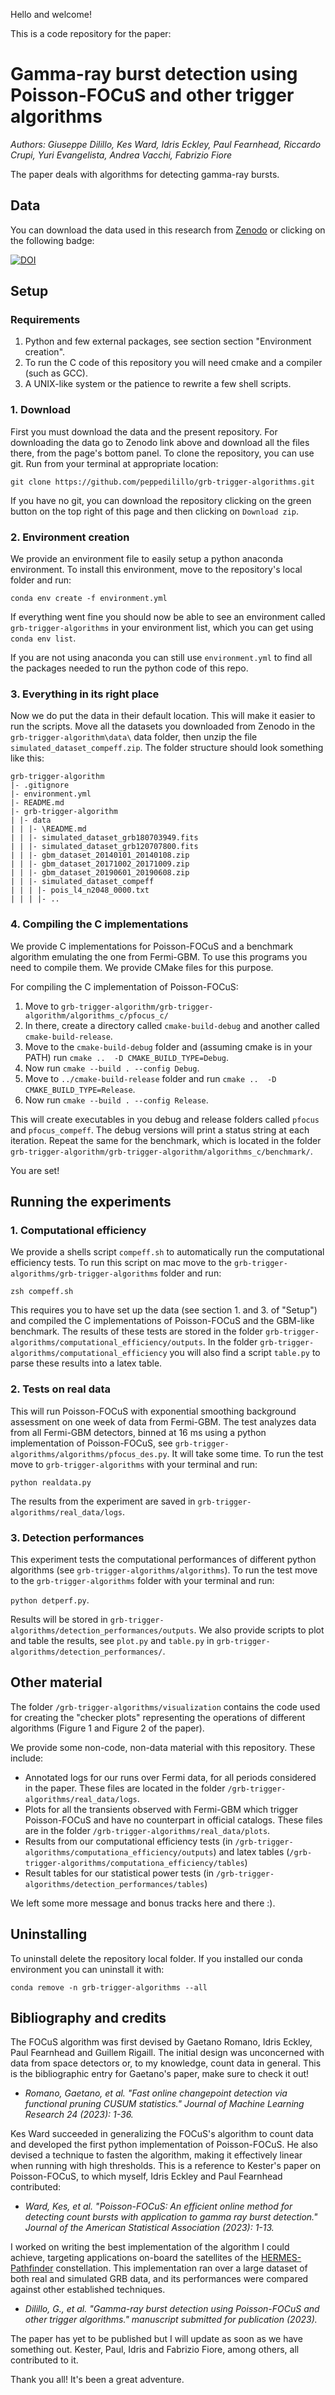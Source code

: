 
Hello and welcome! 

This is a code repository for the paper:
# Gamma-ray burst detection using Poisson-FOCuS and other trigger algorithms
_Authors: 
Giuseppe Dilillo, 
Kes Ward, 
Idris Eckley, 
Paul Fearnhead, 
Riccardo Crupi,
Yuri Evangelista,
Andrea Vacchi,
Fabrizio Fiore_

The paper deals with algorithms for detecting gamma-ray bursts. 


## Data

You can download the data used in this research from [Zenodo](https://zenodo.org/records/10034655) or clicking on the following badge:

[![DOI](https://zenodo.org/badge/DOI/10.5281/zenodo.10034655.svg)](https://doi.org/10.5281/zenodo.10034655)


## Setup

### Requirements
1. Python and few external packages, see section section "Environment creation".
2. To run the C code of this repository you will need cmake and a compiler (such as GCC).
3. A UNIX-like system or the patience to rewrite a few shell scripts. 

### 1. Download
First you must download the data and the present repository.
For downloading the data go to Zenodo link above and download all the files there,
from the page's bottom panel.
To clone the repository, you can use git. 
Run from your terminal at appropriate location:

`git clone https://github.com/peppedilillo/grb-trigger-algorithms.git`

If you have no git, you can download the repository clicking on the green
button on the top right of this page and then clicking on `Download zip`.

### 2. Environment creation
We provide an environment file to easily setup a python anaconda environment.
To install this environment, move to the repository's local folder and run:

`conda env create -f environment.yml`

If everything went fine you should now be able to see an environment called
`grb-trigger-algorithms` in your environment list, which you can get using
`conda env list`.

If you are not using anaconda you can still use  `environment.yml` to find all 
the packages needed to run the python code of this repo.

### 3. Everything in its right place 

Now we do put the data in their default location.
This will make it easier to run the scripts.
Move all the datasets you downloaded from Zenodo in the `grb-trigger-algorithm\data\`
data folder, then unzip the file `simulated_dataset_compeff.zip`.
The folder structure should look something like this:

```
grb-trigger-algorithm
|- .gitignore
|- environment.yml
|- README.md
|- grb-trigger-algorithm
| |- data
| | |- \README.md
| | |- simulated_dataset_grb180703949.fits
| | |- simulated_dataset_grb120707800.fits
| | |- gbm_dataset_20140101_20140108.zip
| | |- gbm_dataset_20171002_20171009.zip
| | |- gbm_dataset_20190601_20190608.zip
| | |- simulated_dataset_compeff
| | | |- pois_l4_n2048_0000.txt
| | | |- ..
```

### 4. Compiling the C implementations

We provide C implementations for Poisson-FOCuS and a benchmark algorithm emulating
the one from Fermi-GBM. To use this programs you need to compile them.
We provide CMake files for this purpose.

For compiling the C implementation of Poisson-FOCuS:
1. Move to `grb-trigger-algorithm/grb-trigger-algorithm/algorithms_c/pfocus_c/`
2. In there, create a directory called `cmake-build-debug` and another called `cmake-build-release`.
3. Move to the `cmake-build-debug` folder and (assuming cmake is in your PATH) run `cmake ..  -D CMAKE_BUILD_TYPE=Debug`.
4. Now run `cmake --build . --config Debug`.
3. Move to `../cmake-build-release` folder and run `cmake ..  -D CMAKE_BUILD_TYPE=Release`.
4. Now run `cmake --build . --config Release`.

This will create executables in you debug and release folders called `pfocus` and `pfocus_compeff`.
The debug versions will print a status string at each iteration.
Repeat the same for the benchmark, which is located in the folder `grb-trigger-algorithm/grb-trigger-algorithm/algorithms_c/benchmark/`.


You are set! 

## Running the experiments

### 1. Computational efficiency

We provide a shells script `compeff.sh` to automatically run the computational efficiency tests.
To run this script on mac move to the `grb-trigger-algorithms/grb-trigger-algorithms` folder and run:

`zsh compeff.sh`

This requires you to have set up the data (see section 1. and 3. of "Setup") and compiled the C implementations of Poisson-FOCuS and the GBM-like benchmark.
The results of these tests are stored in the folder `grb-trigger-algorithms/computational_efficiency/outputs`.
In the folder `grb-trigger-algorithms/computational_efficiency` you will also find a script `table.py` to parse these results into a latex table.

### 2. Tests on real data

This will run Poisson-FOCuS with exponential smoothing background assessment on one week of data from Fermi-GBM. The test analyzes data from all Fermi-GBM detectors, binned at 16 ms using a python implementation of Poisson-FOCuS, see `grb-trigger-algorithms/algorithms/pfocus_des.py`.
It will take some time. 
To run the test move to `grb-trigger-algorithms` with your terminal and run:

`python realdata.py`

The results from the experiment are saved in `grb-trigger-algorithms/real_data/logs`.

### 3. Detection performances

This experiment tests the computational performances of different python algorithms (see `grb-trigger-algorithms/algorithms`). 
To run the test move to the `grb-trigger-algorithms` folder with your terminal and run:

`python detperf.py`.

Results will be stored in `grb-trigger-algorithms/detection_performances/outputs`.
We also provide scripts to plot and table the results, see `plot.py` and `table.py` in `grb-trigger-algorithms/detection_performances/`.

## Other material
The folder `/grb-trigger-algorithms/visualization` contains the code used for creating the "checker plots" representing the operations of different algorithms (Figure 1 and Figure 2 of the paper).

We provide some non-code, non-data material with this repository.
These include:
* Annotated logs for our runs over Fermi data, for all periods considered in the paper.
  These files are located in the folder `/grb-trigger-algorithms/real_data/logs`.
* Plots for all the transients observed with Fermi-GBM which trigger Poisson-FOCuS and have no counterpart in official catalogs.
  These files are in the folder `/grb-trigger-algorithms/real_data/plots`.
* Results from our computational efficiency tests (in `/grb-trigger-algorithms/computationa_efficiency/outputs`)
  and latex tables (`/grb-trigger-algorithms/computationa_efficiency/tables`)
* Result tables for our statistical power tests (in `/grb-trigger-algorithms/detection_performances/tables`)

We left some more message and bonus tracks here and there :).

## Uninstalling

To uninstall delete the repository local folder.
If you installed our conda environment you can uninstall it with:

`conda remove -n grb-trigger-algorithms --all`

## Bibliography and credits
The FOCuS algorithm was first devised by Gaetano Romano, Idris Eckley, Paul Fearnhead and Guillem Rigaill. The initial design was unconcerned with data from space detectors or, to my knowledge, count data in general. 
This is the bibliographic entry for Gaetano's paper, make sure to check it out!

* _Romano, Gaetano, et al. "Fast online changepoint detection via functional pruning CUSUM statistics." Journal of Machine Learning Research 24 (2023): 1-36._ 

Kes Ward succeeded in generalizing the FOCuS's algorithm to count data and developed the first python implementation of Poisson-FOCuS. He also devised a technique to fasten the algorithm, making it effectively linear when running with high thresholds. 
This is a reference to Kester's paper on Poisson-FOCuS, to which myself, Idris Eckley and Paul Fearnhead contributed:

* _Ward, Kes, et al. "Poisson-FOCuS: An efficient online method for detecting count bursts with application to gamma ray burst detection." _Journal of the American Statistical Association_ (2023): 1-13._

I worked on writing the best implementation of the algorithm I could achieve, targeting applications on-board the satellites of the [HERMES-Pathfinder](https://www.hermes-sp.eu) constellation. 
This implementation ran over a large dataset of both real and simulated GRB data, and its performances were compared against other established techniques.

* _Dilillo, G., et al. "Gamma-ray burst detection using Poisson-FOCuS and other trigger algorithms." _manuscript submitted for publication_ (2023)._

The paper has yet to be published but I will update as soon as we have something out. Kester, Paul, Idris and Fabrizio Fiore, among others, all contributed to it.

Thank you all!
It's been a great adventure.
